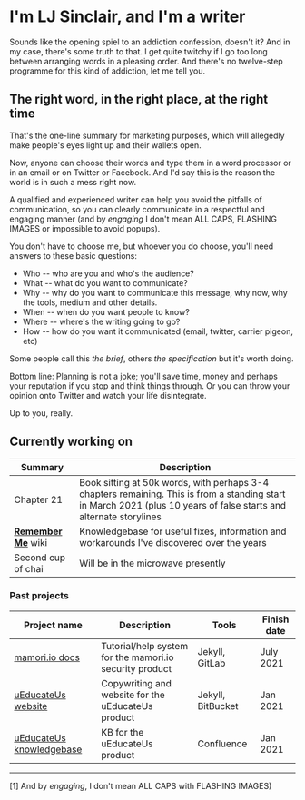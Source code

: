 # I'm LJ Sinclair, and I'm a writer

Sounds like the opening spiel to an addiction confession, doesn't it? And in my case, there's some truth to that. I get quite twitchy if I go too long between arranging words in a pleasing order. And there's no twelve-step programme for this kind of addiction, let me tell you.

## The right word, in the right place, at the right time

That's the one-line summary for marketing purposes, which will allegedly make people's eyes light up and their wallets open.

Now, anyone can choose their words and type them in a word processor or in an email or on Twitter or Facebook. And I'd say this is the reason the world is in such a mess right now.

A qualified and experienced writer can help you avoid the pitfalls of communication, so you can clearly communicate in a respectful and engaging manner (and by *engaging* I don't mean ALL CAPS, FLASHING IMAGES or impossible to avoid popups). 

You don't have to choose me, but whoever you do choose, you'll need answers to these basic questions:

* Who -- who are you and who's the audience?
* What -- what do you want to communicate?
* Why -- why do you want to communicate this message, why now, why the tools, medium and other details.
* When -- when do you want people to know?
* Where -- where's the writing going to go?
* How -- how do you want it communicated (email, twitter, carrier pigeon, etc)

Some people call this *the brief*, others *the specification* but it's worth doing. 

Bottom line: Planning is not a joke; you'll save time, money and perhaps your reputation if you stop and think things through. Or you can throw your opinion onto Twitter and watch your life disintegrate.

Up to you, really.

## Currently working on

| Summary | Description |
|---|---|
| Chapter 21 | Book sitting at 50k words, with perhaps 3-4 chapters remaining. This is from a standing start in March 2021 (plus 10 years of false starts and alternate storylines|
| **[Remember Me](https://github.com/ljsinclair/remember)** wiki | Knowledgebase for useful fixes, information and workarounds I've discovered over the years |
| Second cup of chai | Will be in the microwave presently |

### Past projects

| Project name | Description | Tools | Finish date | 
|---|---|---|---|
| [mamori.io docs](https://doc.mamori.io) | Tutorial/help system for the mamori.io security product | Jekyll, GitLab | July 2021
| [uEducateUs website](https://ueducateus.com.au) | Copywriting and website for the uEducateUs product | Jekyll, BitBucket | Jan 2021 |
| [uEducateUs knowledgebase](https://linkedsuccess.atlassian.net/wiki/spaces/UKB/overview) | KB for the uEducateUs product | Confluence | Jan 2021 |

---

[1]  And by *engaging*, I don't mean ALL CAPS with FLASHING IMAGES)
